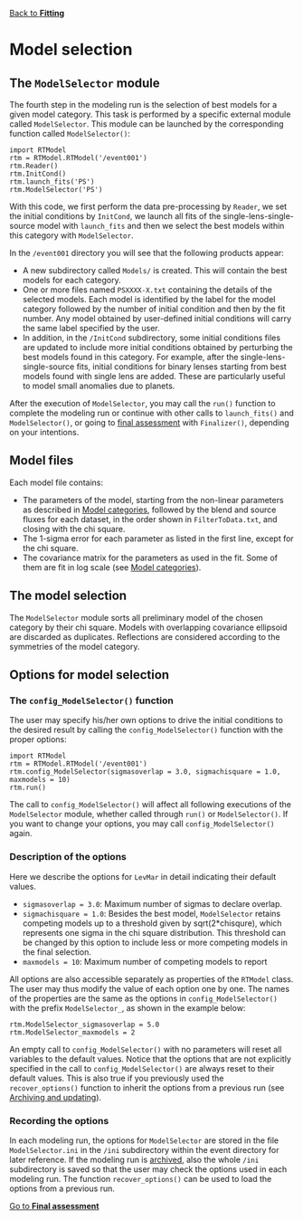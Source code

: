 [Back to **Fitting**](Fitting.md)

# Model selection

## The `ModelSelector` module

The fourth step in the modeling run is the selection of best models for a given model category. This task is performed by a specific external module called `ModelSelector`. This module can be launched by the corresponding function called `ModelSelector()`:

```
import RTModel
rtm = RTModel.RTModel('/event001')
rtm.Reader()
rtm.InitCond()
rtm.launch_fits('PS')
rtm.ModelSelector('PS')
```

With this code, we first perform the data pre-processing by `Reader`, we set the initial conditions by `InitCond`, we launch all fits of the single-lens-single-source model with `launch_fits` and then we select the best models within this category with `ModelSelector`.

In the `/event001` directory you will see that the following products appear:
- A new subdirectory called `Models/` is created. This will contain the best models for each category.
- One or more files named `PSXXXX-X.txt` containing the details of the selected models. Each model is identified by the label for the model category followed by the number of initial condition and then by the fit number. Any model obtained by user-defined initial conditions will carry the same label specified by the user.
- In addition, in the `/InitCond` subdirectory, some initial conditions files are updated to include more initial conditions obtained by perturbing the best models found in this category. For example, after the single-lens-single-source fits, initial conditions for binary lenses starting from best models found with single lens are added. These are particularly useful to model small anomalies due to planets.

After the execution of `ModelSelector`, you may call the `run()` function to complete the modeling run or continue with other calls to `launch_fits()` and `ModelSelector()`, or going to [final assessment](FinalAssessment.md) with `Finalizer()`, depending on your intentions.

## Model files

Each model file contains:

- The parameters of the model, starting from the non-linear parameters as described in [Model categories](ModelCategories.md), followed by the blend and source fluxes for each dataset, in the order shown in `FilterToData.txt`, and closing with the chi square.
- The 1-sigma error for each parameter as listed in the first line, except for the chi square.
- The covariance matrix for the parameters as used in the fit. Some of them are fit in log scale (see [Model categories](ModelCategories.md)).

## The model selection

The `ModelSelector` module sorts all preliminary model of the chosen category by their chi square. Models with overlapping covariance ellipsoid are discarded as duplicates. Reflections are considered according to the symmetries of the model category.

## Options for model selection

### The `config_ModelSelector()` function

The user may specify his/her own options to drive the initial conditions to the desired result by calling the `config_ModelSelector()` function with the proper options:

```
import RTModel
rtm = RTModel.RTModel('/event001')
rtm.config_ModelSelector(sigmasoverlap = 3.0, sigmachisquare = 1.0, maxmodels = 10)
rtm.run()
```

The call to `config_ModelSelector()` will affect all following executions of the `ModelSelector` module, whether called through `run()` or `ModelSelector()`. If you want to change your options, you may call `config_ModelSelector()` again.

### Description of the options

Here we describe the options for `LevMar` in detail indicating their default values.

- `sigmasoverlap = 3.0`: Maximum number of sigmas to declare overlap.
- `sigmachisquare = 1.0`: Besides the best model, `ModelSelector` retains competing models up to a threshold given by sqrt(2*chisqure), which represents one sigma in the chi square distribution. This threshold can be changed by this option to include less or more competing models in the final selection.
- `maxmodels = 10`: Maximum number of competing models to report

All options are also accessible separately as properties of the `RTModel` class. The user may thus modify the value of each option one by one. The names of the properties are the same as the options in `config_ModelSelector()` with the prefix `ModelSelector_`, as shown in the example below:

```
rtm.ModelSelector_sigmasoverlap = 5.0
rtm.ModelSelector_maxmodels = 2
```

An empty call to `config_ModelSelector()` with no parameters will reset all variables to the default values. Notice that the options that are not explicitly specified in the call to `config_ModelSelector()` are always reset to their default values. This is also true if you previously used the `recover_options()` function to inherit the options from a previous run (see [Archiving and updating](Archive.md)).

### Recording the options

In each modeling run, the options for `ModelSelector` are stored in the file `ModelSelector.ini` in the `/ini` subdirectory within the event directory for later reference. If the modeling run is [archived](Archive.md), also the whole `/ini` subdirectory is saved so that the user may check the options used in each modeling run. The function `recover_options()` can be used to load the options from a previous run.

[Go to **Final assessment**](FinalAssessment.md)
